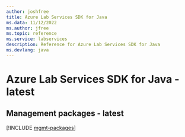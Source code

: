 ```yaml
---
author: joshfree
title: Azure Lab Services SDK for Java
ms.data: 11/12/2022
ms.author: jfree
ms.topic: reference
ms.service: labservices
description: Reference for Azure Lab Services SDK for Java
ms.devlang: java
---
```

# Azure Lab Services SDK for Java - latest

## Management packages - latest
[!INCLUDE [mgmt-packages](lab-services-mgmt-index.md)]